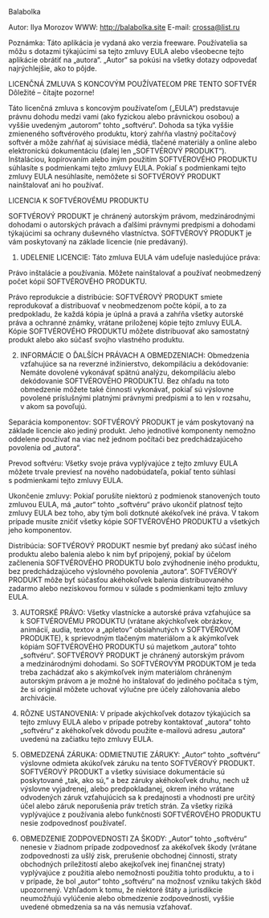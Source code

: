 Balabolka


Autor: Ilya Morozov
WWW: http://balabolka.site
E-mail: crossa@list.ru

Poznámka: Táto aplikácia je vydaná ako verzia freeware. Používatelia sa môžu s dotazmi týkajúcimi sa tejto zmluvy EULA alebo všeobecne tejto aplikácie obrátiť na „autora“. „Autor“ sa pokúsi na všetky dotazy odpovedať najrýchlejšie, ako to pôjde.


LICENČNÁ ZMLUVA S KONCOVÝM POUŽÍVATEĽOM PRE TENTO SOFTVÉR
Dôležité – čítajte pozorne!

Táto licenčná zmluva s koncovým používateľom („EULA“) predstavuje právnu dohodu medzi vami (ako fyzickou alebo právnickou osobou) a vyššie uvedeným „autorom“ tohto „softvéru“. Dohoda sa týka vyššie zmieneného softvérového produktu, ktorý zahŕňa vlastný počítačový softvér a môže zahŕňať aj súvisiace médiá, tlačené materiály a online alebo elektronickú dokumentáciu (ďalej len „SOFTVÉROVÝ PRODUKT“). Inštaláciou, kopírovaním alebo iným použitím SOFTVÉROVÉHO PRODUKTU súhlasíte s podmienkami tejto zmluvy EULA. Pokiaľ s podmienkami tejto zmluvy EULA nesúhlasíte, nemôžete si SOFTVÉROVÝ PRODUKT nainštalovať ani ho používať.

LICENCIA K SOFTVÉROVÉMU PRODUKTU

SOFTVÉROVÝ PRODUKT je chránený autorským právom, medzinárodnými dohodami o autorských právach a ďalšími právnymi predpismi a dohodami týkajúcimi sa ochrany duševného vlastníctva. SOFTVÉROVÝ PRODUKT je vám poskytovaný na základe licencie (nie predávaný).

1. UDELENIE LICENCIE:
Táto zmluva EULA vám udeľuje nasledujúce práva: 

Právo inštalácie a používania. Môžete nainštalovať a používať neobmedzený počet kópií SOFTVÉROVÉHO PRODUKTU.

Právo reprodukcie a distribúcie: SOFTVÉROVÝ PRODUKT smiete reprodukovať a distribuovať v neobmedzenom počte kópií, a to za predpokladu, že každá kópia je úplná a pravá a zahŕňa všetky autorské práva a ochranné známky, vrátane priloženej kópie tejto zmluvy EULA. Kópie SOFTVÉROVÉHO PRODUKTU môžete distribuovať ako samostatný produkt alebo ako súčasť svojho vlastného produktu.

2. INFORMÁCIE O ĎALŠÍCH PRÁVACH A OBMEDZENIACH:
Obmedzenia vzťahujúce sa na reverzné inžinierstvo, dekompiláciu a dekódovanie:
Nemáte dovolené vykonávať spätnú analýzu, dekompiláciu alebo dekódovanie SOFTVÉROVÉHO PRODUKTU. Bez ohľadu na toto obmedzenie môžete také činnosti vykonávať, pokiaľ sú výslovne povolené príslušnými platnými právnymi predpismi a to len v rozsahu, v akom sa povoľujú.

Separácia komponentov:
SOFTVÉROVÝ PRODUKT je vám poskytovaný na základe licencie ako jediný produkt. Jeho jednotlivé komponenty nemožno oddelene používať na viac než jednom počítači bez predchádzajúceho povolenia od „autora“.

Prevod softvéru:
Všetky svoje práva vyplývajúce z tejto zmluvy EULA môžete trvale previesť na nového nadobúdateľa, pokiaľ tento súhlasí s podmienkami tejto zmluvy EULA.

Ukončenie zmluvy:
Pokiaľ porušíte niektorú z podmienok stanovených touto zmluvou EULA, má „autor“ tohto „softvéru“ právo ukončiť platnosť tejto zmluvy EULA bez toho, aby tým boli dotknuté akékoľvek iné práva. V takom prípade musíte zničiť všetky kópie SOFTVÉROVÉHO PRODUKTU a všetkých jeho komponentov.

Distribúcia:
SOFTVÉROVÝ PRODUKT nesmie byť predaný ako súčasť iného produktu alebo balenia alebo k nim byť pripojený, pokiaľ by účelom začlenenia SOFTVÉROVÉHO PRODUKTU bolo zvýhodnenie iného produktu, bez predchádzajúceho výslovného povolenia „autora“. SOFTVÉROVÝ PRODUKT môže byť súčasťou akéhokoľvek balenia distribuovaného zadarmo alebo neziskovou formou v súlade s podmienkami tejto zmluvy EULA.

3. AUTORSKÉ PRÁVO:
Všetky vlastnícke a autorské práva vzťahujúce sa k SOFTVÉROVÉMU PRODUKTU (vrátane akýchkoľvek obrázkov, animácií, audia, textov a „apletov“ obsiahnutých v SOFTVÉROVOM PRODUKTE), k sprievodným tlačeným materiálom a k akýmkoľvek kópiám SOFTVÉROVÉHO PRODUKTU sú majetkom „autora“ tohto „softvéru“. SOFTVÉROVÝ PRODUKT je chránený autorským právom a medzinárodnými dohodami. So SOFTVÉROVÝM PRODUKTOM je teda treba zachádzať ako s akýmkoľvek iným materiálom chráneným autorským právom a je možné ho inštalovať do jediného počítača s tým, že si originál môžete uchovať výlučne pre účely zálohovania alebo archivácie.

4. RÔZNE USTANOVENIA:
V prípade akýchkoľvek dotazov týkajúcich sa tejto zmluvy EULA alebo v prípade potreby kontaktovať „autora“ tohto „softvéru“ z akéhokoľvek dôvodu použite e-mailovú adresu „autora“ uvedenú na začiatku tejto zmluvy EULA.

5. OBMEDZENÁ ZÁRUKA:
ODMIETNUTIE ZÁRUKY: „Autor“ tohto „softvéru“ výslovne odmieta akúkoľvek záruku na tento SOFTVÉROVÝ PRODUKT. SOFTVÉROVÝ PRODUKT a všetky súvisiace dokumentácie sú poskytované „tak, ako sú,“ a bez záruky akéhokoľvek druhu, nech už výslovne vyjadrenej, alebo predpokladanej, okrem iného vrátane odvodených záruk vzťahujúcich sa k predajnosti a vhodnosti pre určitý účel alebo záruk neporušenia práv tretích strán. Za všetky riziká vyplývajúce z používania alebo funkčnosti SOFTVÉROVÉHO PRODUKTU nesie zodpovednosť používateľ.

6. OBMEDZENIE ZODPOVEDNOSTI ZA ŠKODY:
„Autor“ tohto „softvéru“ nenesie v žiadnom prípade zodpovednosť za akékoľvek škody (vrátane zodpovednosti za ušlý zisk, prerušenie obchodnej činnosti, straty obchodných príležitostí alebo akejkoľvek inej finančnej straty) vyplývajúce z použitia alebo nemožnosti použitia tohto produktu, a to i v prípade, že bol „autor“ tohto „softvéru“ na možnosť vzniku takých škôd upozornený. Vzhľadom k tomu, že niektoré štáty a jurisdikcie neumožňujú vylúčenie alebo obmedzenie zodpovednosti, vyššie uvedené obmedzenia sa na vás nemusia vzťahovať.

